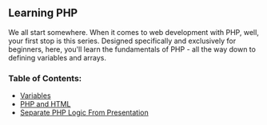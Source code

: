 ## Learning PHP

We all start somewhere. When it comes to web development with PHP, well, your first stop is this series.
Designed specifically and exclusively for beginners,
here, you'll learn the fundamentals of PHP - all the way down to defining variables and arrays.

### Table of Contents:

* [Variables](https://github.com/iamshaikrasool/learning-php/blob/master/docs/variables.md)
* [PHP and HTML](https://github.com/iamshaikrasool/learning-php/blob/master/docs/php-and-html.md)
* [Separate PHP Logic From Presentation](https://github.com/iamshaikrasool/learning-php/blob/master/docs/php-logic.md)

